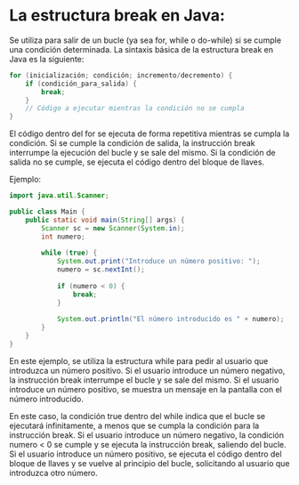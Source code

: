 # La estructura break en Java:
Se utiliza para salir de un bucle (ya sea for, while o do-while) si se cumple una condición determinada. La sintaxis básica de la estructura break en Java es la siguiente:
```java
for (inicialización; condición; incremento/decremento) {
    if (condición_para_salida) {
        break;
    }
    // Código a ejecutar mientras la condición no se cumpla
}
```
El código dentro del for se ejecuta de forma repetitiva mientras se cumpla la condición. Si se cumple la condición de salida, la instrucción break interrumpe la ejecución del bucle y se sale del mismo. Si la condición de salida no se cumple, se ejecuta el código dentro del bloque de llaves.

Ejemplo:

```java
import java.util.Scanner;

public class Main {
    public static void main(String[] args) {
        Scanner sc = new Scanner(System.in);
        int numero;
        
        while (true) {
            System.out.print("Introduce un número positivo: ");
            numero = sc.nextInt();
            
            if (numero < 0) {
                break;
            }
            
            System.out.println("El número introducido es " + numero);
        }
    }
}
```

En este ejemplo, se utiliza la estructura while para pedir al usuario que introduzca un número positivo. Si el usuario introduce un número negativo, la instrucción break interrumpe el bucle y se sale del mismo. Si el usuario introduce un número positivo, se muestra un mensaje en la pantalla con el número introducido.

En este caso, la condición true dentro del while indica que el bucle se ejecutará infinitamente, a menos que se cumpla la condición para la instrucción break. Si el usuario introduce un número negativo, la condición numero < 0 se cumple y se ejecuta la instrucción break, saliendo del bucle. Si el usuario introduce un número positivo, se ejecuta el código dentro del bloque de llaves y se vuelve al principio del bucle, solicitando al usuario que introduzca otro número.
